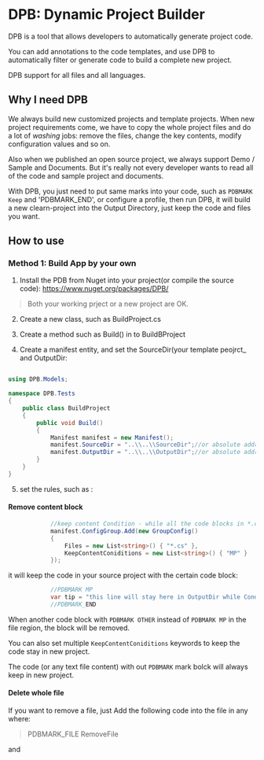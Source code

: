 # DPB: Dynamic Project Builder

DPB is a tool that allows developers to automatically generate project code. 

You can add annotations to the code templates, and use DPB to automatically filter or generate code to build a complete new project.

DPB support for all files and all languages.

## Why I need DPB

We always build new customized projects and template projects. When new project requirements come, we have to copy the whole project files and do a lot of <i>washing</i> jobs: remove the files, change the key contents, modify configuration values and so on.

Also when we published an open source project, we always support Demo / Sample and Documents. But it's really not every developer wants to read all of the code and sample project and documents.

With DPB, you just need to put same marks into your code, such as `PDBMARK Keep` and 'PDBMARK_END', or configure a profile, then run DPB, it will build a new clearn-project into the Output Directory, just keep the code and files you want.

## How to use

### Method 1: Build App by your own

1. Install the PDB from Nuget into your project(or compile the source code): https://www.nuget.org/packages/DPB/

> Both your working prject or a new project are OK.

2. Create a new class, such as BuildProject.cs

3. Create a method such as Build() in to BuildBProject

4. Create a manifest entity, and set the SourceDir(your template peojrct_ and OutputDir:

``` C#

using DPB.Models;

namespace DPB.Tests
{
    public class BuildProject
    {
        public void Build()
        {
            Manifest manifest = new Manifest();
            manifest.SourceDir = "..\\..\\SourceDir";//or absolute address: e:\ThisProject\src
            manifest.OutputDir = "..\\..\\OutputDir";//or absolute address: e:\ThisProject\Output
        }
    }
}

```

5. set the rules, such as :

#### Remove content block

``` C#
            //keep content Condition - while all the code blocks in *.cs files with keywrod mark: PDBMARK MP
            manifest.ConfigGroup.Add(new GroupConfig()
            {
                Files = new List<string>() { "*.cs" },
                KeepContentConiditions = new List<string>() { "MP" }
            });

```

it will keep the code in your source project with the certain code block:

``` C#
            //PDBMARK MP
            var tip = "this line will stay here in OutputDir while Conditions have MP keyword.";
            //PDBMARK_END
```
When another code block with `PDBMARK OTHER` instead of `PDBMARK MP` in the file region, the block will be removed.

You can also set multiple `KeepContentConiditions` keywords to keep the code stay in new project.

The code (or any text file content) with out `PDBMARK` mark bolck will always keep in new project.

#### Delete whole file

If you want to remove a file, just Add the following code into the file in any where:

> PDBMARK_FILE RemoveFile

and 





